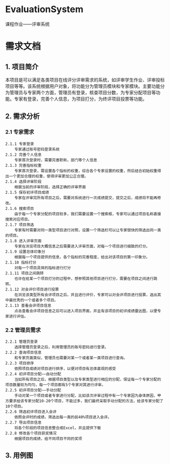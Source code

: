 # EvaluationSystem
课程作业——评审系统

# 需求文档
## 1. 项目简介  
本项目是可以满足各类项目在线评分评审需求的系统，如评审学生作业、评审投标项目等等。该系统根据用户对象，将功能分为管理员模块和专家模块。主要功能分为管理员与专家两个方面，管理员有登录，核查项目分数，为专家分配项目等功能。专家有登录，完善个人信息，为项目打分，为终评项目投票等功能。  
## 2. 需求分析
### 2.1 专家需求
	2.1.1 专家登录  
		专家通过账号密码登录系统  
	2.1.2 完善个人信息  
		专家首次登录时，需要完善职称，部门等个人信息  
	2.1.3 完善指标权重  
		专家首次登录，需设置各个指标的权重，综合各个专家设置的权重，然后结合初始权重得出一个更加合理的权重，使得评审更加公正合理。  
	2.1.4 选择评审阶段  
		根据当前的评审阶段，选择正确的评审界面  
	2.1.5 保存初评项目成绩  
		专家在评审完所有项目之后，需要对系统进行一次成绩提交，提交之后，成绩将不能再修改。  
	2.1.6 搜索项目  
		由于每一个专家分配的项目较多，我们需要设置一个搜索框，专家可以通过项目名称直接搜索对应项目。  
	2.1.7 项目筛选  
		专家有时需要对同一类型项目进行对照，设置一个筛选栏可以让专家很快的筛选出同一类的项目。  
	2.1.8 进入评审页面  
		专家在浏览项目大概信息之后需要进入评审页面，对每一个项目进行细致的打分。  
	2.1.9 设置总体印象分  
		根据每一个项目提供的信息，各个指标的完善程度，给出对该项目的第一印象分。  
	2.1.10 指标打分  
		对每一个项目具体的指标进行打分  
	2.1.11 项目之间跳转  
		也许在给某一个项目打分的过程中，想参照其他项目进行打分，需要在项目之间进行跳转。  
	2.1.12 对会评价项目进行投票  
		在浏览该类型所有会评项目之后，并且进行评价，专家可以对会评项目进行投票，选出其中最优秀的一个或者多个项目。  
	2.1.13 查看会评项目信息   
		点击查看会评项目信息之后可以进入项目界面，并且有该项目的初评成绩雷达图，以便专家进行评估。  
### 2.2 管理员需求
	2.2.1 管理员登录
		选择管理员登录之后，利用管理员的账号密码进行登录。
	2.2.2 查询项目信息
		和专家页面类似，管理员也需要对某一个或者某一类项目进行查询。
	2.2.3 项目排序
		依照项目成绩对项目进行排序，以便对项目有总体直观的感受
	2.2.4 初评项目分配——自动分配
		当如所有项目之后，根据项目类型以及专家类型进行相应的分配，保证每一个专家分配的项目数量较为均匀，每一个项目都有5个专家对其进行评审。
	2.2.5 初评项目分配——手动分配
		手动对某一个项目或者专家进行分配，比如该次评审过程中有一个专家因为身体原因，甲方要求给该专家分配10-20个项目，不能过多，我们最终采取手动分配的方法，给该专家分配了10个项目。
	2.2.6 筛选初评项目进入会评
		依照会评时的成绩，筛选出每一类的前40%项目进入会评。
	2.2.7 导出项目信息
		将各个阶段的项目信息整合成Excel，并且提供下载
	2.2.8 修改各个项目获奖情况
		根据项目的成绩，给不同项目不同的奖项  
## 3. 用例图

